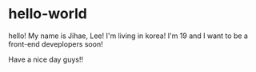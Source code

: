 # hello-world

hello! My name is Jihae, Lee!
I'm living in korea!
I'm 19 and I want to be a front-end deveplopers soon!

Have a nice day guys!!
